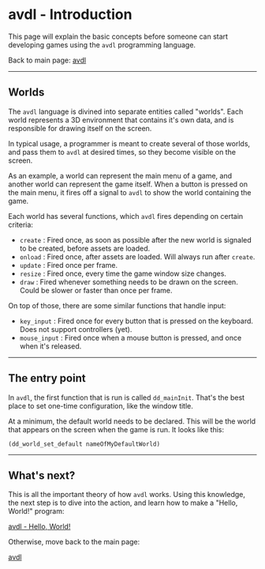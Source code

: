 # avdl - Introduction

This page will explain the basic concepts before someone
can start developing games using the `avdl` programming
language.

Back to main page: <a class="menu" href="/avdl.html">avdl</a>

---

## Worlds

The `avdl` language is divined into separate entities
called "worlds". Each world represents a 3D environment that
contains it's own data, and is responsible for drawing itself
on the screen.

In typical usage, a programmer is meant to create several
of those worlds, and pass them to `avdl` at desired times,
so they become visible on the screen.

As an example, a world can represent the main menu
of a game, and another world can represent the game itself.
When a button is pressed on the main menu, it fires off a
signal to `avdl` to show the world containing the game.

Each world has several functions, which `avdl` fires depending on
certain criteria:

* `create` : Fired once, as soon as possible after the new world
	is signaled to be created, before assets are loaded.
* `onload` : Fired once, after assets are loaded. Will always
	run after `create`.
* `update` : Fired once per frame.
* `resize` : Fired once, every time the game window size changes.
* `draw`   : Fired whenever something needs to be drawn on the screen.
	Could be slower or faster than once per frame.

On top of those, there are some similar functions that handle input:

* `key_input` : Fired once for every button that is pressed on the keyboard.
	Does not support controllers (yet).
* `mouse_input` : Fired once when a mouse button is pressed, and once when it's
	released.

---

## The entry point

In `avdl`, the first function that is run is called `dd_mainInit`.
That's the best place to set one-time configuration, like the window title.

At a minimum, the default world needs to be declared. This will be the world
that appears on the screen when the game is run. It looks like this:

	(dd_world_set_default nameOfMyDefaultWorld)

---

## What's next?

This is all the important theory of how `avdl` works.
Using this knowledge, the next step is to dive into the action,
and learn how to make a "Hello, World!" program:

<a class="menu" href="/avdl/hello-world.html">avdl - Hello, World!</a>

Otherwise, move back to the main page:

<a class="menu" href="/avdl.html">avdl</a>
